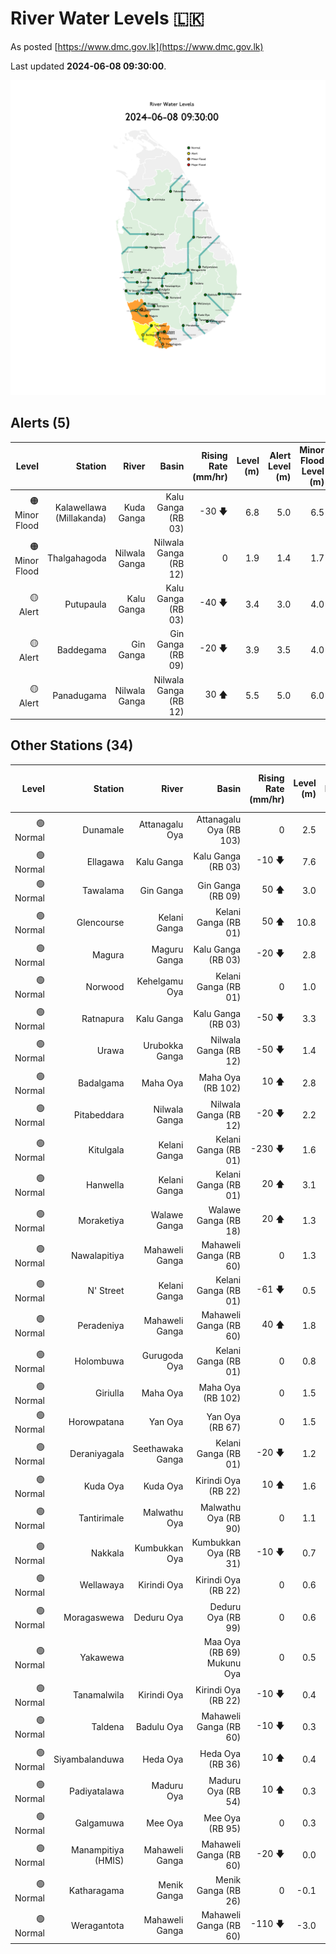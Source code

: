 # River Water Levels :sri_lanka:

As posted [https://www.dmc.gov.lk](https://www.dmc.gov.lk)

Last updated **2024-06-08 09:30:00**.

<div id="river-water-level-map">

![images/river-water-level-map.png](images/river-water-level-map.png)

</div>

## Alerts (5)

| Level | Station | River | Basin | Rising Rate (mm/hr) | Level (m) | Alert Level (m) | Minor Flood Level (m) | Major Flood Level (m) |
| --: | --: | --: | --: | --: | --: | --: | --: | --: |
| 🟠 Minor Flood | Kalawellawa (Millakanda) | Kuda Ganga | Kalu Ganga (RB 03) | -30 🡇 | 6.8 | 5.0 | 6.5 | 8.0 |
| 🟠 Minor Flood | Thalgahagoda | Nilwala Ganga | Nilwala Ganga (RB 12) | 0  | 1.9 | 1.4 | 1.7 | 2.8 |
| 🟡 Alert | Putupaula | Kalu Ganga | Kalu Ganga (RB 03) | -40 🡇 | 3.4 | 3.0 | 4.0 | 5.0 |
| 🟡 Alert | Baddegama | Gin Ganga | Gin Ganga (RB 09) | -20 🡇 | 3.9 | 3.5 | 4.0 | 5.0 |
| 🟡 Alert | Panadugama | Nilwala Ganga | Nilwala Ganga (RB 12) | 30 🡅 | 5.5 | 5.0 | 6.0 | 7.5 |

## Other Stations (34)

| Level | Station | River | Basin | Rising Rate (mm/hr) | Level (m) | Alert Level (m) | Minor Flood Level (m) | Major Flood Level (m) |
| --: | --: | --: | --: | --: | --: | --: | --: | --: |
| 🟢 Normal | Dunamale | Attanagalu Oya | Attanagalu Oya (RB 103) | 0  | 2.5 | 3.3 | 4.4 | 5.5 |
| 🟢 Normal | Ellagawa | Kalu Ganga | Kalu Ganga (RB 03) | -10 🡇 | 7.6 | 10.0 | 10.7 | 12.2 |
| 🟢 Normal | Tawalama | Gin Ganga | Gin Ganga (RB 09) | 50 🡅 | 3.0 | 4.0 | 6.0 | 7.5 |
| 🟢 Normal | Glencourse | Kelani Ganga | Kelani Ganga (RB 01) | 50 🡅 | 10.8 | 15.0 | 16.5 | 19.0 |
| 🟢 Normal | Magura | Maguru Ganga | Kalu Ganga (RB 03) | -20 🡇 | 2.8 | 4.0 | 6.0 | 7.5 |
| 🟢 Normal | Norwood | Kehelgamu Oya | Kelani Ganga (RB 01) | 0  | 1.0 | 1.5 | 3.0 | 4.5 |
| 🟢 Normal | Ratnapura | Kalu Ganga | Kalu Ganga (RB 03) | -50 🡇 | 3.3 | 5.2 | 7.5 | 9.5 |
| 🟢 Normal | Urawa | Urubokka Ganga | Nilwala Ganga (RB 12) | -50 🡇 | 1.4 | 2.5 | 4.0 | 6.0 |
| 🟢 Normal | Badalgama | Maha Oya | Maha Oya (RB 102) | 10 🡅 | 2.8 | 5.0 | 6.2 | 9.6 |
| 🟢 Normal | Pitabeddara | Nilwala Ganga | Nilwala Ganga (RB 12) | -20 🡇 | 2.2 | 4.0 | 5.0 | 6.5 |
| 🟢 Normal | Kitulgala | Kelani Ganga | Kelani Ganga (RB 01) | -230 🡇 | 1.6 | 3.0 | 4.0 | 6.0 |
| 🟢 Normal | Hanwella | Kelani Ganga | Kelani Ganga (RB 01) | 20 🡅 | 3.1 | 7.0 | 8.0 | 10.0 |
| 🟢 Normal | Moraketiya | Walawe Ganga | Walawe Ganga (RB 18) | 20 🡅 | 1.3 | 3.0 | 5.0 | 7.0 |
| 🟢 Normal | Nawalapitiya | Mahaweli Ganga | Mahaweli Ganga (RB 60) | 0  | 1.3 | 3.5 | 5.0 | 6.0 |
| 🟢 Normal | N' Street | Kelani Ganga | Kelani Ganga (RB 01) | -61 🡇 | 0.5 | 1.2 | 1.5 | 2.1 |
| 🟢 Normal | Peradeniya | Mahaweli Ganga | Mahaweli Ganga (RB 60) | 40 🡅 | 1.8 | 5.0 | 7.0 | 9.0 |
| 🟢 Normal | Holombuwa | Gurugoda Oya | Kelani Ganga (RB 01) | 0  | 0.8 | 3.0 | 3.4 | 5.0 |
| 🟢 Normal | Giriulla | Maha Oya | Maha Oya (RB 102) | 0  | 1.5 | 5.5 | 6.5 | 7.5 |
| 🟢 Normal | Horowpatana | Yan Oya | Yan Oya (RB 67) | 0  | 1.5 | 6.0 | 7.5 | 10.5 |
| 🟢 Normal | Deraniyagala | Seethawaka Ganga | Kelani Ganga (RB 01) | -20 🡇 | 1.2 | 4.8 | 5.8 | 6.4 |
| 🟢 Normal | Kuda Oya | Kuda Oya | Kirindi Oya (RB 22) | 10 🡅 | 1.6 | 6.9 | 8.4 | 8.8 |
| 🟢 Normal | Tantirimale | Malwathu Oya | Malwathu Oya (RB 90) | 0  | 1.1 | 5.0 | 6.8 | 7.8 |
| 🟢 Normal | Nakkala | Kumbukkan Oya | Kumbukkan Oya (RB 31) | -10 🡇 | 0.7 | 5.0 | 6.0 | 7.5 |
| 🟢 Normal | Wellawaya | Kirindi Oya | Kirindi Oya (RB 22) | 0  | 0.6 | 4.4 | 5.4 | 5.9 |
| 🟢 Normal | Moragaswewa | Deduru Oya | Deduru Oya (RB 99) | 0  | 0.6 | 4.8 | 6.0 | 7.0 |
| 🟢 Normal | Yakawewa |  | Maa Oya (RB 69) Mukunu Oya | 0  | 0.5 | 4.0 | 5.0 | 6.0 |
| 🟢 Normal | Tanamalwila | Kirindi Oya | Kirindi Oya (RB 22) | -10 🡇 | 0.4 | 4.0 | 5.0 | 5.5 |
| 🟢 Normal | Taldena | Badulu Oya | Mahaweli Ganga (RB 60) | -10 🡇 | 0.3 | 3.0 | 4.0 | 5.0 |
| 🟢 Normal | Siyambalanduwa | Heda Oya | Heda Oya (RB 36) | 10 🡅 | 0.4 | 4.5 | 6.0 | 7.0 |
| 🟢 Normal | Padiyatalawa | Maduru Oya | Maduru Oya (RB 54) | 10 🡅 | 0.3 | 4.0 | 4.5 | 6.0 |
| 🟢 Normal | Galgamuwa | Mee Oya | Mee Oya (RB 95) | 0  | 0.3 | 4.8 | 5.9 | 8.0 |
| 🟢 Normal | Manampitiya (HMIS) | Mahaweli Ganga | Mahaweli Ganga (RB 60) | -20 🡇 | 0.0 | 3.0 | 4.3 | 6.0 |
| 🟢 Normal | Katharagama | Menik Ganga | Menik Ganga (RB 26) | 0  | -0.1 | 4.0 | 4.6 | 6.5 |
| 🟢 Normal | Weragantota | Mahaweli Ganga | Mahaweli Ganga (RB 60) | -110 🡇 | -3.0 | 5.0 | 6.0 | 8.0 |
